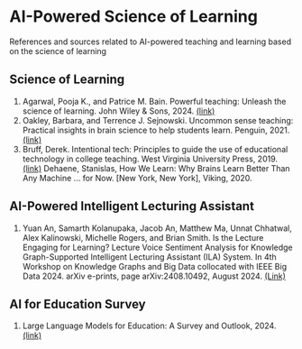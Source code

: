 # AI-Powered Science of Learning
References and sources related to AI-powered teaching and learning based on the science of learning

## Science of Learning
1. Agarwal, Pooja K., and Patrice M. Bain. Powerful teaching: Unleash the science of learning. John Wiley & Sons, 2024. [(link)](https://www.powerfulteaching.org/)
2. Oakley, Barbara, and Terrence J. Sejnowski. Uncommon sense teaching: Practical insights in brain science to help students learn. Penguin, 2021.[(link)](https://barbaraoakley.com/books/uncommon-sense-teaching/)
3. Bruff, Derek. Intentional tech: Principles to guide the use of educational technology in college teaching. West Virginia University Press, 2019. [(link)](https://derekbruff.org/2019/03/06/intentional-tech-coming-fall-2019/)
Dehaene, Stanislas, How We Learn: Why Brains Learn Better Than Any Machine ... for Now. [New York, New York], Viking, 2020.


## AI-Powered Intelligent Lecturing Assistant
1. Yuan An, Samarth Kolanupaka, Jacob An, Matthew Ma, Unnat Chhatwal, Alex Kalinowski, Michelle Rogers, and Brian Smith. Is the Lecture Engaging for Learning? Lecture Voice Sentiment Analysis for Knowledge Graph-Supported Intelligent Lecturing Assistant (ILA) System. In 4th Workshop on Knowledge Graphs and Big Data collocated with IEEE Big Data 2024. arXiv e-prints, page arXiv:2408.10492, August 2024. [(Link)](https://arxiv.org/abs/2408.10492)

## AI for Education Survey
1. Large Language Models for Education: A Survey and Outlook, 2024. [(link)](https://arxiv.org/abs/2403.18105)
